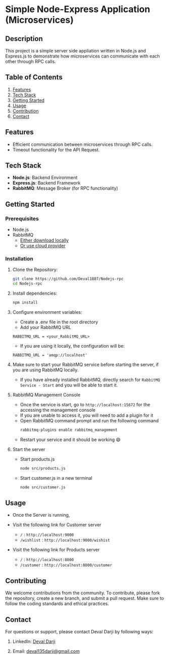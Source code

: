 # Simple Node-Express Application (Microservices)

## Description

This project is a simple server side appliation written in Node.js and Express.js to demonstrate how microservices can communicate with each other through RPC calls.


## Table of Contents

1. [Features](#features)
2. [Tech Stack](#tech-stack)
3. [Getting Started](#getting-started)
4. [Usage](#usage)
5. [Contribution](#contributing)
6. [Contact](#contact)


## Features

- Efficient communication between microservices through RPC calls.
- Timeout functionality for the API Request.


## Tech Stack

- **Node.js**: Backend Environment
- **Express.js**: Backend Framework
- **RabbitMQ**: Message Broker (for RPC functionality) 


## Getting Started

### Prerequisites

- Node.js
- RabbitMQ 
    - [Either download locally](https://www.rabbitmq.com/docs/download) 
    - [Or use cloud provider](https://www.cloudamqp.com/)


### Installation

1. Clone the Repository:
    ```bash
    git clone https://github.com/Deval1807/Nodejs-rpc
    cd Nodejs-rpc
    ```

2. Install dependencies:
    ```bash
    npm install
    ```

3. Configure environment variables:
    - Create a .env file in the root directory
    - Add your RabbitMQ URL
    ```env
    RABBITMQ_URL = <your_RabbitMQ_URL>
    ```
    - If you are using it locally, the configuration will be:
    ```env
    RABBITMQ_URL = 'amqp://localhost'
    ```

4. Make sure to start your RabbitMQ service before starting the server, if you are using RabbitMQ locally.
    - If you have already installed RabbitMQ, directly search for `RabbitMQ Service - Start` and you will be able to start it.

5. RabbitMQ Management Console
    - Once the service is start, go to `http://localhost:15672` for the accessing the management console
    - If you are unable to access it, you will need to add a plugin for it
    - Open RabbitMQ command prompt and run the following command
        ```bash
        rabbitmq-plugins enable rabbitmq_management
        ```
    - Restart your service and it should be working 😄

6. Start the server
    - Start products.js
        ```bash
        node src/products.js
        ```
    - Start customer.js in a new terminal
        ```bash
        node src/customer.js
        ```


## Usage

- Once the Server is running,

- Visit the following link for Customer server
    - `/` : `http://localhost:9000`
    - `/wishlist` : `http://localhost:9000/wishist`

- Visit the following link for Products server
    - `/` : `http://localhost:8000`
    - `/customer` : `http://localhost:8000/customer`


## Contributing

We welcome contributions from the community. To contribute, please fork the repository, create a new branch, and submit a pull request. Make sure to follow the coding standards and ethical practices.

## Contact

For questions or support, please contact Deval Darji by following ways:

1. LinkedIn: [Deval Darji](https://www.linkedin.com/in/deval-darji-a15002226/)

2. Email: [deval135darji@gmail.com](mailto:deval135darji@gmail.com)